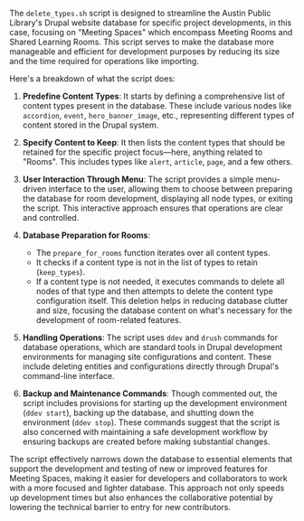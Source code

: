 The `delete_types.sh` script is designed to streamline the Austin Public Library's Drupal website database for specific project developments, in this case, focusing on "Meeting Spaces" which encompass Meeting Rooms and Shared Learning Rooms. This script serves to make the database more manageable and efficient for development purposes by reducing its size and the time required for operations like importing.

Here's a breakdown of what the script does:

1. **Predefine Content Types**: It starts by defining a comprehensive list of content types present in the database. These include various nodes like `accordion`, `event`, `hero_banner_image`, etc., representing different types of content stored in the Drupal system.

2. **Specify Content to Keep**: It then lists the content types that should be retained for the specific project focus—here, anything related to "Rooms". This includes types like `alert`, `article`, `page`, and a few others.

3. **User Interaction Through Menu**: The script provides a simple menu-driven interface to the user, allowing them to choose between preparing the database for room development, displaying all node types, or exiting the script. This interactive approach ensures that operations are clear and controlled.

4. **Database Preparation for Rooms**:
   - The `prepare_for_rooms` function iterates over all content types.
   - It checks if a content type is not in the list of types to retain (`keep_types`).
   - If a content type is not needed, it executes commands to delete all nodes of that type and then attempts to delete the content type configuration itself. This deletion helps in reducing database clutter and size, focusing the database content on what's necessary for the development of room-related features.

5. **Handling Operations**: The script uses `ddev` and `drush` commands for database operations, which are standard tools in Drupal development environments for managing site configurations and content. These include deleting entities and configurations directly through Drupal's command-line interface.

6. **Backup and Maintenance Commands**: Though commented out, the script includes provisions for starting up the development environment (`ddev start`), backing up the database, and shutting down the environment (`ddev stop`). These commands suggest that the script is also concerned with maintaining a safe development workflow by ensuring backups are created before making substantial changes.

The script effectively narrows down the database to essential elements that support the development and testing of new or improved features for Meeting Spaces, making it easier for developers and collaborators to work with a more focused and lighter database. This approach not only speeds up development times but also enhances the collaborative potential by lowering the technical barrier to entry for new contributors.